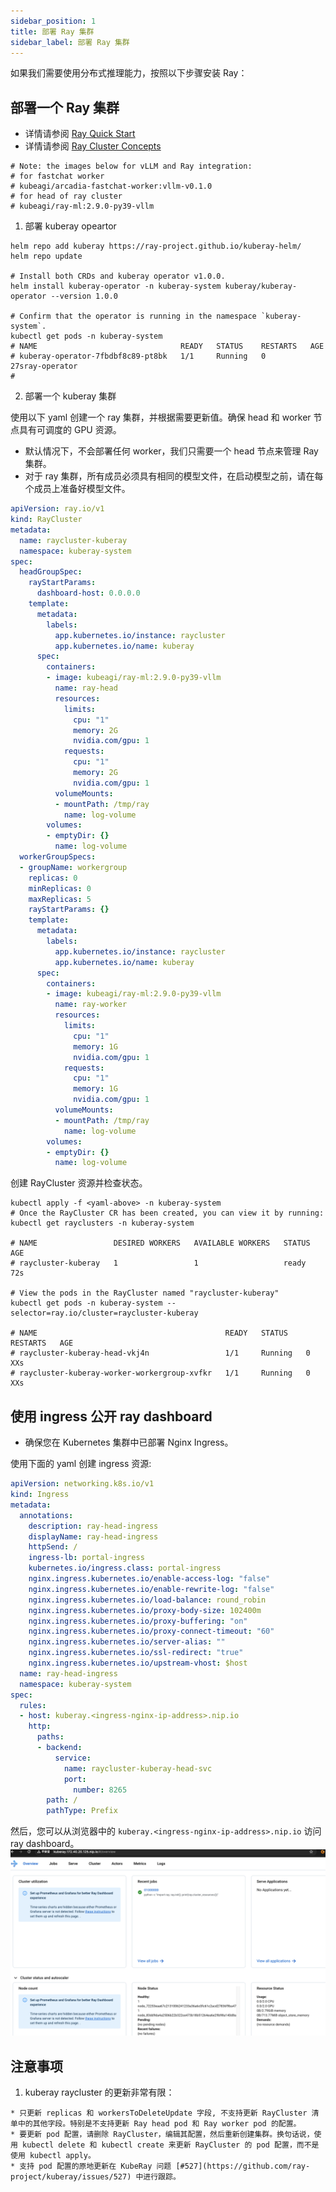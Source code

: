 ```yaml
---
sidebar_position: 1
title: 部署 Ray 集群
sidebar_label: 部署 Ray 集群
---
```


如果我们需要使用分布式推理能力，按照以下步骤安装 Ray：

## 部署一个 Ray 集群

* 详情请参阅 [Ray Quick Start](https://docs.ray.io/en/master/cluster/kubernetes/getting-started/raycluster-quick-start.html) 
* 详情请参阅 [Ray Cluster Concepts](https://docs.ray.io/en/master/cluster/key-concepts.html) 

```
# Note: the images below for vLLM and Ray integration:
# for fastchat worker
# kubeagi/arcadia-fastchat-worker:vllm-v0.1.0
# for head of ray cluster
# kubeagi/ray-ml:2.9.0-py39-vllm
```

1. 部署 kuberay opeartor

```shell
helm repo add kuberay https://ray-project.github.io/kuberay-helm/
helm repo update

# Install both CRDs and kuberay operator v1.0.0.
helm install kuberay-operator -n kuberay-system kuberay/kuberay-operator --version 1.0.0

# Confirm that the operator is running in the namespace `kuberay-system`.
kubectl get pods -n kuberay-system
# NAME                                READY   STATUS    RESTARTS   AGE
# kuberay-operator-7fbdbf8c89-pt8bk   1/1     Running   0          27sray-operator
#
```

2. 部署一个 kuberay 集群

使用以下 yaml 创建一个 ray 集群，并根据需要更新值。确保 head 和 worker 节点具有可调度的 GPU 资源。
* 默认情况下，不会部署任何 worker，我们只需要一个 head 节点来管理 Ray 集群。
* 对于 ray 集群，所有成员必须具有相同的模型文件，在启动模型之前，请在每个成员上准备好模型文件。

```yaml
apiVersion: ray.io/v1
kind: RayCluster
metadata:
  name: raycluster-kuberay
  namespace: kuberay-system
spec:
  headGroupSpec:
    rayStartParams:
      dashboard-host: 0.0.0.0
    template:
      metadata:
        labels:
          app.kubernetes.io/instance: raycluster
          app.kubernetes.io/name: kuberay
      spec:
        containers:
        - image: kubeagi/ray-ml:2.9.0-py39-vllm
          name: ray-head
          resources:
            limits:
              cpu: "1"
              memory: 2G
              nvidia.com/gpu: 1
            requests:
              cpu: "1"
              memory: 2G
              nvidia.com/gpu: 1
          volumeMounts:
          - mountPath: /tmp/ray
            name: log-volume
        volumes:
        - emptyDir: {}
          name: log-volume
  workerGroupSpecs:
  - groupName: workergroup
    replicas: 0
    minReplicas: 0
    maxReplicas: 5
    rayStartParams: {}
    template:
      metadata:
        labels:
          app.kubernetes.io/instance: raycluster
          app.kubernetes.io/name: kuberay
      spec:
        containers:
        - image: kubeagi/ray-ml:2.9.0-py39-vllm
          name: ray-worker
          resources:
            limits:
              cpu: "1"
              memory: 1G
              nvidia.com/gpu: 1
            requests:
              cpu: "1"
              memory: 1G
              nvidia.com/gpu: 1
          volumeMounts:
          - mountPath: /tmp/ray
            name: log-volume
        volumes:
        - emptyDir: {}
          name: log-volume
```

创建 RayCluster 资源并检查状态。
```shell
kubectl apply -f <yaml-above> -n kuberay-system
# Once the RayCluster CR has been created, you can view it by running:
kubectl get rayclusters -n kuberay-system

# NAME                 DESIRED WORKERS   AVAILABLE WORKERS   STATUS   AGE
# raycluster-kuberay   1                 1                   ready    72s

# View the pods in the RayCluster named "raycluster-kuberay"
kubectl get pods -n kuberay-system --selector=ray.io/cluster=raycluster-kuberay

# NAME                                          READY   STATUS    RESTARTS   AGE
# raycluster-kuberay-head-vkj4n                 1/1     Running   0          XXs
# raycluster-kuberay-worker-workergroup-xvfkr   1/1     Running   0          XXs
```

## 使用 ingress 公开 ray dashboard
* 确保您在 Kubernetes 集群中已部署 Nginx Ingress。

使用下面的 yaml 创建 ingress 资源:
```yaml
apiVersion: networking.k8s.io/v1
kind: Ingress
metadata:
  annotations:
    description: ray-head-ingress
    displayName: ray-head-ingress
    httpSend: /
    ingress-lb: portal-ingress
    kubernetes.io/ingress.class: portal-ingress
    nginx.ingress.kubernetes.io/enable-access-log: "false"
    nginx.ingress.kubernetes.io/enable-rewrite-log: "false"
    nginx.ingress.kubernetes.io/load-balance: round_robin
    nginx.ingress.kubernetes.io/proxy-body-size: 102400m
    nginx.ingress.kubernetes.io/proxy-buffering: "on"
    nginx.ingress.kubernetes.io/proxy-connect-timeout: "60"
    nginx.ingress.kubernetes.io/server-alias: ""
    nginx.ingress.kubernetes.io/ssl-redirect: "true"
    nginx.ingress.kubernetes.io/upstream-vhost: $host
  name: ray-head-ingress
  namespace: kuberay-system
spec:
  rules:
  - host: kuberay.<ingress-nginx-ip-address>.nip.io
    http:
      paths:
      - backend:
          service:
            name: raycluster-kuberay-head-svc
            port:
              number: 8265
        path: /
        pathType: Prefix
```

然后，您可以从浏览器中的 ```kuberay.<ingress-nginx-ip-address>.nip.io``` 访问ray dashboard。
![图 0](images/c77f49099df3cce7e6f646cb122654d6300ed1f74ebdc946022e31e4ed054da2.png)  


## 注意事项

1. kuberay raycluster 的更新非常有限：
```
* 只更新 replicas 和 workersToDeleteUpdate 字段, 不支持更新 RayCluster 清单中的其他字段。特别是不支持更新 Ray head pod 和 Ray worker pod 的配置。
* 要更新 pod 配置，请删除 RayCluster，编辑其配置，然后重新创建集群。换句话说，使用 kubectl delete 和 kubectl create 来更新 RayCluster 的 pod 配置，而不是使用 kubectl apply。
* 支持 pod 配置的原地更新在 KubeRay 问题 [#527](https://github.com/ray-project/kuberay/issues/527) 中进行跟踪。
```
